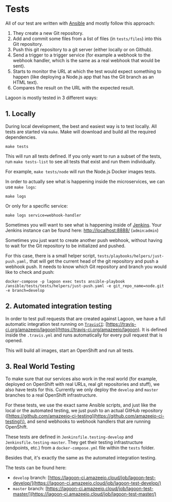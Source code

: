 # Tests

All of our test are written with [Ansible](https://docs.ansible.com/ansible/latest/index.html) and mostly follow this approach:

1. They create a new Git repository.
2. Add and commit some files from a list of files \(in `tests/files`\) into this Git repository.
3. Push this git repository to a git server \(either locally or on Github\).
4. Send a trigger to a trigger service \(for example a webhook to the webhook handler, which is the same as a real webhook that would be sent\).
5. Starts to monitor the URL at which the test would expect something to happen \(like deploying a Node.js app that has the Git branch as an HTML text\).
6. Compares the result on the URL with the expected result.

Lagoon is mostly tested in 3 different ways:

## 1. Locally

During local development, the best and easiest way is to test locally. All tests are started via `make`. Make will download and build all the required dependencies.

```text
make tests
```

This will run all tests defined. If you only want to run a subset of the tests, run `make tests-list` to see all tests that exist and run them individually.

For example, `make tests/node` will run the Node.js Docker images tests.

In order to actually see what is happening inside the microservices, we can use `make logs`:

```text
make logs
```

Or only for a specific service:

```text
make logs service=webhook-handler
```

Sometimes you will want to see what is happening inside of [Jenkins](https://jenkins.io/doc/). Your Jenkins instance can be found here: [http://localhost:8888/](http://localhost:8888/) \(`admin`:`admin`\)

Sometimes you just want to create another push webhook, without having to wait for the Git repository to be initialized and pushed. 

For this case, there is a small helper script, `tests/playbooks/helpers/just-push.yaml,` that will get the current head of the git repository and push a webhook push. It needs to know which Git repository and branch you would like to check and push:

```text
docker-compose -p lagoon exec tests ansible-playbook /ansible/tests/tests/helpers/just-push.yaml -e git_repo_name=node.git -e branch=develop
```

## 2. Automated integration testing

In order to test pull requests that are created against Lagoon, we have a full automatic integration test running on [`TravisCI`](https://docs.travis-ci.com/): [https://travis-ci.org/amazeeio/lagoon](https://travis-ci.org/amazeeio/lagoon). It is defined inside the `.travis.yml` and runs automatically for every pull request that is opened.

This will build all images, start an OpenShift and run all tests.

## 3. Real World Testing

To make sure that our services also work in the real world \(for example, deployed on OpenShift with real URLs, real git repositories and stuff\), we also have tests for this. Currently we only deploy the `develop` and `master` branches to a real OpenShift infrastructure.

For these tests, we use the exact same Ansible scripts, and just like the local or the automated testing, we just push to an actual GitHub repository \([https://github.com/amazeeio-ci-testing](https://github.com/amazeeio-ci-testing)\), and send webhooks to webhook handlers that are running OpenShift.

These tests are defined in `Jenkinsfile.testing-develop` and `Jenkinsfile.testing-master`. They get their testing infrastructure \(endpoints, etc.\) from a `docker-compose.yml` file within the `tests` folder.

Besides that, it's exactly the same as the automated integration testing.

The tests can be found here:

* `develop` branch: [https://lagoon-ci.amazeeio.cloud/job/lagoon-test-develop/](https://lagoon-ci.amazeeio.cloud/job/lagoon-test-develop/)
* `master` branch: [https://lagoon-ci.amazeeio.cloud/job/lagoon-test-master/](https://lagoon-ci.amazeeio.cloud/job/lagoon-test-master/)

